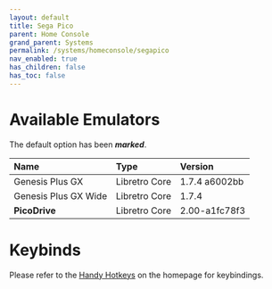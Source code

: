 ```yaml
---
layout: default
title: Sega Pico
parent: Home Console
grand_parent: Systems
permalink: /systems/homeconsole/segapico
nav_enabled: true
has_children: false
has_toc: false
---
```


# Available Emulators

The default option has been ***marked***.

| Name                 | Type             | Version           |
|:---------------------|:-----------------|:------------------|
| Genesis Plus GX      | Libretro Core    | 1.7.4 a6002bb     |
| Genesis Plus GX Wide | Libretro Core    | 1.7.4             |
| **PicoDrive**        | Libretro Core    | 2.00-a1fc78f3     |


# Keybinds 

Please refer to the [Handy Hotkeys](/#handy-hotkeys) on the homepage for keybindings.